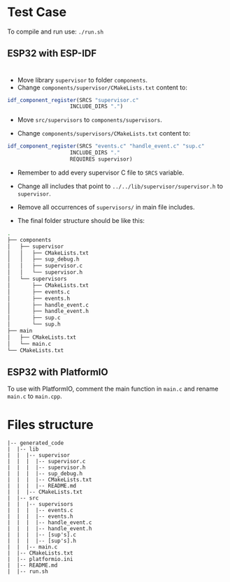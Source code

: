 # Test Case

To compile and run use: `./run.sh`

## ESP32 with ESP-IDF
# 

- Move library ```supervisor``` to folder ```components```.
- Change ```components/supervisor/CMakeLists.txt``` content to:

```cmake
idf_component_register(SRCS "supervisor.c"
                    INCLUDE_DIRS ".")
```

- Move ```src/supervisors``` to ```components/supervisors```.

- Change ```components/supervisors/CMakeLists.txt``` content to:

```cmake
idf_component_register(SRCS "events.c" "handle_event.c" "sup.c"
                    INCLUDE_DIRS "."
                    REQUIRES supervisor)
```
- Remember to add every supervisor C file to ```SRCS``` variable.

- Change all includes that point to ```../../lib/supervisor/supervisor.h``` to ```supervisor```.

- Remove all occurrences of ```supervisors/``` in main file includes. 

- The final folder structure should be like this:

```bash
.
├── components
│   ├── supervisor
│   │   ├── CMakeLists.txt
│   │   ├── sup_debug.h
│   │   ├── supervisor.c
│   │   └── supervisor.h
│   └── supervisors
│       ├── CMakeLists.txt
│       ├── events.c
│       ├── events.h
│       ├── handle_event.c
│       ├── handle_event.h
│       ├── sup.c
│       └── sup.h
├── main
│   ├── CMakeLists.txt
│   └── main.c
└── CMakeLists.txt
```

## ESP32 with PlatformIO

To use with PlatformIO, comment the main function in `main.c` and rename `main.c` to `main.cpp`. 


# Files structure
```
|-- generated_code
|  |-- lib
|  |  |-- supervisor
|  |  |  |-- supervisor.c
|  |  |  |-- supervisor.h
|  |  |  |-- sup_debug.h
|  |  |  |-- CMakeLists.txt
|  |  |  |-- README.md
|  |  |-- CMakeLists.txt
|  |-- src
|  |  |-- supervisors
|  |  |  |-- events.c
|  |  |  |-- events.h
|  |  |  |-- handle_event.c
|  |  |  |-- handle_event.h
|  |  |  |-- [sup's].c
|  |  |  |-- [sup's].h
|  |  |-- main.c
|  |-- CMakeLists.txt
|  |-- platformio.ini
|  |-- README.md
|  |-- run.sh
```